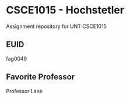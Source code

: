 # CSCE1015 - Hochstetler
Assignment repository for UNT CSCE1015
## EUID
fag0049
## Favorite Professor
Professor Lane
